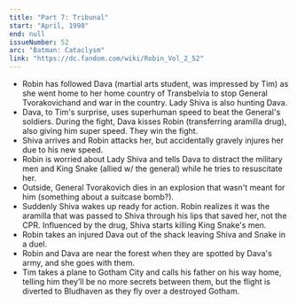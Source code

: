 ```yaml
---
title: "Part 7: Tribunal"
start: "April, 1998"
end: null
issueNumber: 52
arc: "Batman: Cataclysm"
link: "https://dc.fandom.com/wiki/Robin_Vol_2_52"
---
```


- Robin has followed Dava (martial arts student, was impressed by Tim) as she went home to her home country of Transbelvia to stop General Tvorakovichand and war in the country. Lady Shiva is also hunting Dava.
- Dava, to Tim's surprise, uses superhuman speed to beat the General's soldiers. During the fight, Dava kisses Robin (transferring aramilla drug), also giving him super speed. They win the fight.
- Shiva arrives and Robin attacks her, but accidentally gravely injures her due to his new speed.
- Robin is worried about Lady Shiva and tells Dava to distract the military men and King Snake (allied w/ the general) while he tries to resuscitate her.
- Outside, General Tvorakovich dies in an explosion that wasn't meant for him (something about a suitcase bomb?).
- Suddenly Shiva wakes up ready for action. Robin realizes it was the aramilla that was passed to Shiva through his lips that saved her, not the CPR. Influenced by the drug, Shiva starts killing King Snake's men.
- Robin takes an injured Dava out of the shack leaving Shiva and Snake in a duel.
- Robin and Dava are near the forest when they are spotted by Dava's army, and she goes with them.
- Tim takes a plane to Gotham City and calls his father on his way home, telling him they’ll be no more secrets between them, but the flight is diverted to Bludhaven as they fly over a destroyed Gotham.

